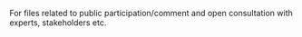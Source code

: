 For files related to public participation/comment and open consultation with experts, stakeholders etc.
